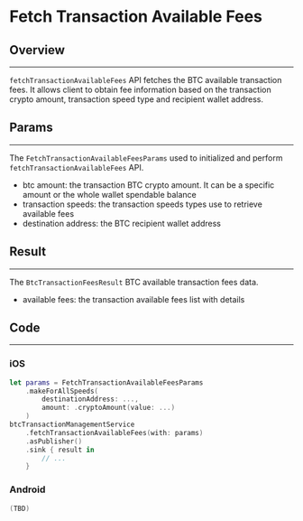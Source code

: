 # Fetch Transaction Available Fees

## Overview
---
`fetchTransactionAvailableFees` API fetches the BTC available transaction fees. It allows client to obtain fee information based on the transaction crypto amount, transaction speed type and recipient wallet address.

## Params
---
The `FetchTransactionAvailableFeesParams` used to initialized and perform `fetchTransactionAvailableFees` API.

- btc amount: the transaction BTC crypto amount. It can be a specific amount or the whole wallet spendable balance
- transaction speeds: the transaction speeds types use to retrieve available fees
- destination address: the BTC recipient wallet address

## Result
---
The `BtcTransactionFeesResult` BTC available transaction fees data.

- available fees: the transaction available fees list with details

## Code
---
### iOS
```swift
let params = FetchTransactionAvailableFeesParams
    .makeForAllSpeeds(
        destinationAddress: ...,
        amount: .cryptoAmount(value: ...)
    )
btcTransactionManagementService
    .fetchTransactionAvailableFees(with: params)
    .asPublisher()
    .sink { result in
        // ...
    }
```

### Android
```kotlin
(TBD)
```
